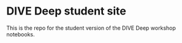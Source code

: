 # DIVE Deep student site

This is the repo for the student version of the DIVE Deep workshop notebooks.